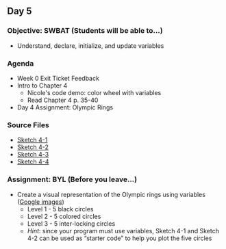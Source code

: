 ## Day 5

### Objective: SWBAT (Students will be able to...)
- Understand, declare, initialize, and update variables

### Agenda
- Week 0 Exit Ticket Feedback
- Intro to Chapter 4
    - Nicole's code demo: color wheel with variables
    - Read Chapter 4 p. 35-40
- Day 4 Assignment: Olympic Rings

### Source Files
- [Sketch 4-1](/source-code/Ex_04_01.pde)
- [Sketch 4-2](/source-code/Ex_04_02.pde)
- [Sketch 4-3](/source-code/Ex_04_03.pde)
- [Sketch 4-4](/source-code/Ex_04_04.pde)

### Assignment: BYL (Before you leave...)
- Create a visual representation of the Olympic rings using variables ([Google images](https://www.google.com/search?q=olympic+rings&safe=active&tbm=isch))
    - Level 1 - 5 black circles
    - Level 2 - 5 colored circles
    - Level 3 - 5 inter-locking circles
    - _Hint_: since your program must use variables, Sketch 4-1 and Sketch 4-2 can be used as “starter code” to help you plot the five circles